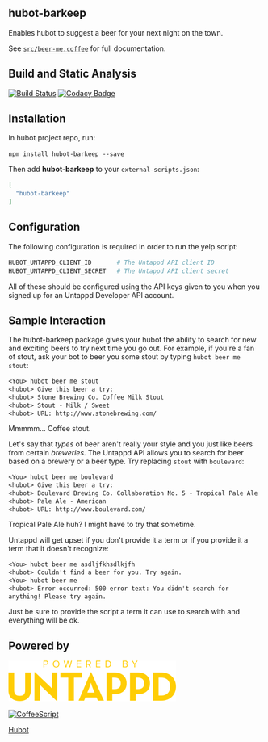 ## hubot-barkeep

Enables hubot to suggest a beer for your next night on the town.

See [`src/beer-me.coffee`](src/beer-me.coffee) for full documentation.

## Build and Static Analysis

[![Build Status](https://travis-ci.org/jvarness/hubot-barkeep.svg)](https://travis-ci.org/jvarness/hubot-barkeep)
[![Codacy Badge](https://api.codacy.com/project/badge/grade/2a6f69093d254ab995f70123c7419f29)](https://www.codacy.com/app/jvarness/hubot-barkeep)

## Installation

In hubot project repo, run:

`npm install hubot-barkeep --save`

Then add **hubot-barkeep** to your `external-scripts.json`:

```json
[
  "hubot-barkeep"
]
```

## Configuration

The following configuration is required in order to run the yelp script:

```coffeescript
HUBOT_UNTAPPD_CLIENT_ID       # The Untappd API client ID
HUBOT_UNTAPPD_CLIENT_SECRET   # The Untappd API client secret
```

All of these should be configured using the API keys given to you when you signed up for an Untappd Developer API account.

## Sample Interaction

The hubot-barkeep package gives your hubot the ability to search for new and exciting beers to try next time you go out. For example,
if you're a fan of stout, ask your bot to beer you some stout by typing `hubot beer me stout`:

```
<You> hubot beer me stout
<hubot> Give this beer a try:
<hubot> Stone Brewing Co. Coffee Milk Stout
<hubot> Stout - Milk / Sweet
<hubot> URL: http://www.stonebrewing.com/
```

Mmmmm... Coffee stout.

Let's say that *types* of beer aren't really your style and you just like beers from certain *breweries*. The Untappd API allows 
you to search for beer based on a brewery or a beer type. Try replacing `stout` with `boulevard`:

```
<You> hubot beer me boulevard
<hubot> Give this beer a try:
<hubot> Boulevard Brewing Co. Collaboration No. 5 - Tropical Pale Ale
<hubot> Pale Ale - American
<hubot> URL: http://www.boulevard.com/
```

Tropical Pale Ale huh? I might have to try that sometime.

Untappd will get upset if you don't provide it a term or if you provide it a term that it doesn't recognize:

```
<You> hubot beer me asdljfkhsdlkjfh
<hubot> Couldn't find a beer for you. Try again.
<You> hubot beer me
<hubot> Error occurred: 500 error text: You didn't search for anything! Please try again.
```

Just be sure to provide the script a term it can use to search with and everything will be ok.

## Powered by

[![Untappd](./img/pbu_80_yellow.png)](http://untappd.com)

[![CoffeeScript](http://coffeescript.org/documentation/images/logo.png)](http://coffeescript.org/)

[Hubot](https://hubot.github.com/)